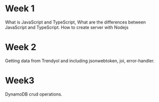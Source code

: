 # Week 1

What is JavaScript and TypeScript, What are the differences between JavaScript and TypeScript. How to create server with Nodejs

# Week 2

Getting data from Trendyol and including jsonwebtoken, joi, error-handler.

# Week3

DynamoDB crud operations.
